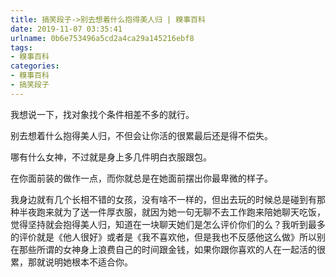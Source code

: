 ```yaml
---
title: 搞笑段子->别去想着什么抱得美人归 | 糗事百科
date: 2019-11-07 03:35:41
urlname: 0b6e753496a5cd2a4ca29a145216ebf8
tags: 
- 糗事百科
categories:
- 糗事百科
- 搞笑段子
---
```

我想说一下，找对象找个条件相差不多的就行。

别去想着什么抱得美人归，不但会让你活的很累最后还是得不偿失。

哪有什么女神，不过就是身上多几件明白衣服跟包。

在你面前装的做作一点，而你就总是在她面前摆出你最卑微的样子。

我身边就有几个长相不错的女孩，没有啥不一样的，但出去玩的时候总是碰到有那种半夜跑来就为了送一件厚衣服，就因为她一句无聊不去工作跑来陪她聊天吃饭，觉得坚持就会抱得美人归，知道在一块聊天她们是怎么评价你们的么？我听到最多的评价就是《他人很好》或者是《我不喜欢他，但是我也不反感他这么做》所以别在那些所谓的女神身上浪费自己的时间跟金钱，如果你跟你喜欢的人在一起活的很累，那就说明她根本不适合你。


